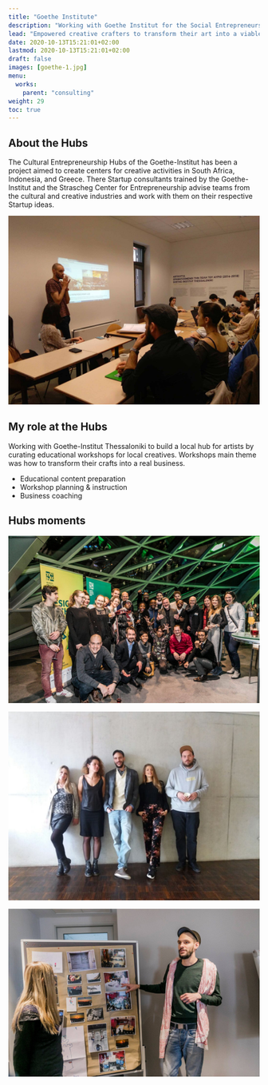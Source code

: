 ```yaml
---
title: "Goethe Institute"
description: "Working with Goethe Institut for the Social Entrepreneurship Hubs."
lead: "Empowered creative crafters to transform their art into a viable business."
date: 2020-10-13T15:21:01+02:00
lastmod: 2020-10-13T15:21:01+02:00
draft: false
images: [goethe-1.jpg]
menu:
  works:
    parent: "consulting"
weight: 29
toc: true
---
```


## About the Hubs

The Cultural Entrepreneurship Hubs of the Goethe-Institut has been a project aimed to create centers for creative activities in South Africa, Indonesia, and Greece. There Startup consultants trained by the Goethe-Institut and the Strascheg Center for Entrepreneurship advise teams from the cultural and creative industries and work with them on their respective Startup ideas.

![Business Model Canvas Presentation](goethe-3.jpg "Business Model Canvas Workshop - Thessaloniki")

## My role at the Hubs

Working with Goethe-Institut Thessaloniki to build a local hub for artists by curating educational workshops for local creatives. Workshops main theme was how to transform their crafts into a real business.

* Educational content preparation
* Workshop planning & instruction
* Business coaching

## Hubs moments

<!--![Workshop in Progress](goethe-2.jpg "Coaching Workshop - Munich.")-->

![Annual Meeting](goethe-1.jpg "Annual Meeting - Munich 2018.")

![Team Greece](goethe-5.jpg "Team Greece in Munich creative week.")

![Presenting](goethe-4.jpg "Presenting Thessaloniki's creative scene.")
